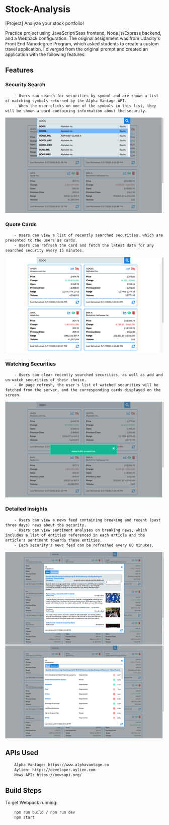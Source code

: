 # Stock-Analysis
[Project] Analyze your stock portfolio! 

Practice project using JavaScript/Sass frontend, Node.js/Express backend, and a Webpack configuration. The original assignment was from Udacity's Front End Nanodegree Program, which asked students to create a custom travel application. I diverged from the original prompt and created an application with the following features:

## Features

### Security Search

        - Users can search for securities by symbol and are shown a list of matching symbols returned by the Alpha Vantage API. 
        - When the user clicks on one of the symbols in this list, they will be shown a card containing information about the security.

<img src="./screenshots/quote-search.png"/>

### Quote Cards

        - Users can view a list of recently searched securities, which are presented to the users as cards. 
        - Users can refresh the card and fetch the latest data for any searched security every 15 minutes.

<img src="./screenshots/quote-cards.png"/>
        
### Watching Securities

        - Users can clear recently searched securities, as well as add and un-watch securities of their choice. 
        - On page refresh, the user's list of watched securities will be fetched from the server, and the corresponding cards displayed on the screen.

<img src="./screenshots/quote-notifications.png"/>

### Detailed Insights

        - Users can view a news feed containing breaking and recent (past three days) news about the security. 
        - Users can view sentiment analyses on breaking news, which includes a list of entities referenced in each article and the article's sentiment towards these entities.
        - Each security's news feed can be refreshed every 60 minutes.

<img src="./screenshots/news.png"/>
<img src="./screenshots/sentiments.png"/>

## APIs Used
        
        Alpha Vantage: https://www.alphavantage.co
        Aylien: https://developer.aylien.com
        News API: https://newsapi.org/

## Build Steps

To get Webpack running:

        npm run build / npm run dev
        npm start